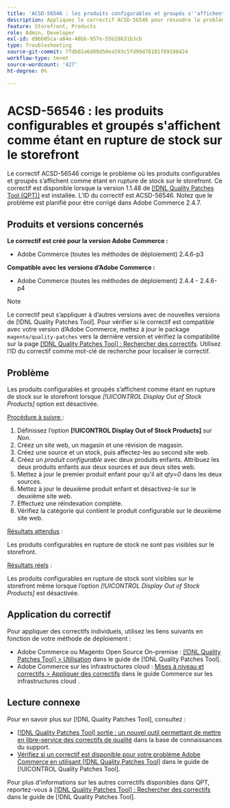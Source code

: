 ```yaml
---
title: 'ACSD-56546 : les produits configurables et groupés s''affichent comme étant en rupture de stock sur le storefront'
description: Appliquez le correctif ACSD-56546 pour résoudre le problème d’Adobe Commerce où les produits configurables et groupés s’affichent comme étant en rupture de stock sur le storefront lorsque l’option de configuration *[!UICONTROL Display Out of Stock Products]* est désactivée.
feature: Storefront, Products
role: Admin, Developer
exl-id: d9bb05ca-a84e-48bb-957e-55b28631b3cb
type: Troubleshooting
source-git-commit: 7fdb02a6d89d50ea593c5fd99d78101f89198424
workflow-type: tm+mt
source-wordcount: '427'
ht-degree: 0%

---
```


# ACSD-56546 : les produits configurables et groupés s&#39;affichent comme étant en rupture de stock sur le storefront

Le correctif ACSD-56546 corrige le problème où les produits configurables et groupés s’affichent comme étant en rupture de stock sur le storefront. Ce correctif est disponible lorsque la version 1.1.48 de [[!DNL Quality Patches Tool (QPT)]](https://experienceleague.adobe.com/fr/docs/commerce-operations/tools/quality-patches-tool/quality-patches-tool-to-self-serve-quality-patches) est installée. L’ID du correctif est ACSD-56546. Notez que le problème est planifié pour être corrigé dans Adobe Commerce 2.4.7.

## Produits et versions concernés

**Le correctif est créé pour la version Adobe Commerce :**

* Adobe Commerce (toutes les méthodes de déploiement) 2.4.6-p3

**Compatible avec les versions d’Adobe Commerce :**

* Adobe Commerce (toutes les méthodes de déploiement) 2.4.4 - 2.4.6-p4

>[!NOTE]
>
>Le correctif peut s’appliquer à d’autres versions avec de nouvelles versions de [!DNL Quality Patches Tool]. Pour vérifier si le correctif est compatible avec votre version d’Adobe Commerce, mettez à jour le package `magento/quality-patches` vers la dernière version et vérifiez la compatibilité sur la page [[!DNL Quality Patches Tool] : Rechercher des correctifs](https://experienceleague.adobe.com/tools/commerce-quality-patches/index.html?lang=fr). Utilisez l’ID du correctif comme mot-clé de recherche pour localiser le correctif.

## Problème

Les produits configurables et groupés s’affichent comme étant en rupture de stock sur le storefront lorsque *[!UICONTROL Display Out of Stock Products]* option est désactivée.

<u>Procédure à suivre </u> :

1. Définissez l’option **[!UICONTROL Display Out of Stock Products]** sur *Non*.
1. Créez un site web, un magasin et une révision de magasin.
1. Créez une source et un stock, puis affectez-les au second site web.
1. Créez un *produit configurable* avec deux produits enfants. Attribuez les deux produits enfants aux deux sources et aux deux sites web.
1. Mettez à jour le premier produit enfant pour qu&#39;il ait *qty=0* dans les deux sources.
1. Mettez à jour le deuxième produit enfant et désactivez-le sur le deuxième site web.
1. Effectuez une réindexation complète.
1. Vérifiez la catégorie qui contient le produit configurable sur le deuxième site web.

<u>Résultats attendus</u> :

Les produits configurables en rupture de stock ne sont pas visibles sur le storefront.

<u>Résultats réels</u> :

Les produits configurables en rupture de stock sont visibles sur le storefront même lorsque l’option *[!UICONTROL Display Out of Stock Products]* est désactivée.

## Application du correctif

Pour appliquer des correctifs individuels, utilisez les liens suivants en fonction de votre méthode de déploiement :

* Adobe Commerce ou Magento Open Source On-premise : [[!DNL Quality Patches Tool] > Utilisation](/help/tools/quality-patches-tool/usage.md) dans le guide de [!DNL Quality Patches Tool].
* Adobe Commerce sur les infrastructures cloud : [Mises à niveau et correctifs > Appliquer des correctifs](https://experienceleague.adobe.com/docs/commerce-cloud-service/user-guide/develop/upgrade/apply-patches.html?lang=fr) dans le guide Commerce sur les infrastructures cloud .

## Lecture connexe

Pour en savoir plus sur [!DNL Quality Patches Tool], consultez :

* [[!DNL Quality Patches Tool] sortie : un nouvel outil permettant de mettre en libre-service des correctifs de qualité](https://experienceleague.adobe.com/fr/docs/commerce-operations/tools/quality-patches-tool/quality-patches-tool-to-self-serve-quality-patches) dans la base de connaissances du support.
* [Vérifiez si un correctif est disponible pour votre problème Adobe Commerce en utilisant [!DNL Quality Patches Tool]](/help/tools/quality-patches-tool/patches-available-in-qpt/check-patch-for-magento-issue-with-magento-quality-patches.md) dans le guide de [!UICONTROL Quality Patches Tool].


Pour plus d’informations sur les autres correctifs disponibles dans QPT, reportez-vous à [[!DNL Quality Patches Tool] : Rechercher des correctifs](https://experienceleague.adobe.com/tools/commerce-quality-patches/index.html?lang=fr) dans le guide de [!DNL Quality Patches Tool].
